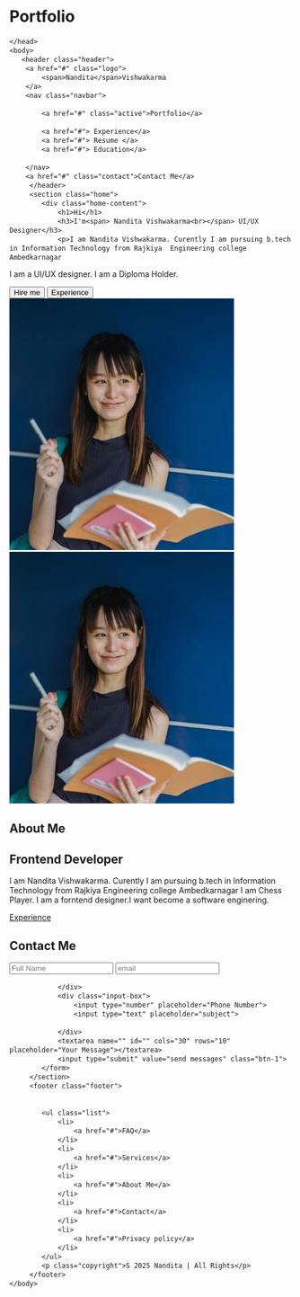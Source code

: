 # Portfolio<!DOCTYPE html>
<html lang="en">
    <head>
        <meta charset="utf-8">
        <meta name="viewport" content="width=device-width, initial-scale=1.0">
        <title>Portfolio</title>
        <link rel="stylesheet" href="style.css">
        <link rel="stylesheet" href="https://cdnjs.cloudflare.com/ajax/libs/font-awesome/4.7.0/css/font-awesome.min.css" integrity="sha384-NvKbDTEnL+A8F/AA5Tc5kmMLSJHUO868P+lDtTpJIeQdGYaUIuLr4lVGOEA1OcMy" crossorigin="anonymous">
       
    </head>
    <body>
       <header class="header">
        <a href="#" class="logo">
            <span>Nandita</span>Vishwakarma
        </a>
        <nav class="navbar">

            <a href="#" class="active">Portfolio</a>
            
            <a href="#"> Experience</a>
            <a href="#"> Resume </a>
            <a href="#"> Education</a>
            
        </nav>
        <a href="#" class="contact">Contact Me</a>
         </header>
         <section class="home">
            <div class="home-content">
                <h1>Hi</h1>
                <h3>I'm<span> Nandita Vishwakarma<br></span> UI/UX Designer</h3>
                <p>I am Nandita Vishwakarma. Curently I am pursuing b.tech in Information Technology from Rajkiya  Engineering college Ambedkarnagar
 I am a UI/UX  designer.  I am a Diploma Holder.
                </p>
 <div class="btn-box">
    <button class=" btn-1">Hire me</button>
    <button class=" btn-2">Experience</button>
 </div>
            </div>
            <div class="img-box">
                <img src="imag.jpg" alt="">
            </div>
        </section>
            <section class="about">
                <div class="about-img">
                    <img src="imag.jpg" alt="">
                </div>
            <div class="about-content">
                <h2 class="heading">About <span>Me</span></h2>
                <h2>Frontend <span>Developer</span></h2>
                <p>I am Nandita Vishwakarma. Curently I am pursuing b.tech in Information Technology from Rajkiya  Engineering college Ambedkarnagar
                    I am  Chess Player. I am a forntend designer.I want become a software enginering.</p>
  
  
  <a href="#" class="btn-2">Experience</a>              
</div>
         </section>
         <section class="contact-form">
            <h2 class="contact-me">Contact <Span> Me</Span></h2>
            <form action="#">
                <div class="input-box">
                    <input type="text" placeholder="Full Name">
                    <input type="email" placeholder="email">

                </div>
                <div class="input-box">
                    <input type="number" placeholder="Phone Number">
                    <input type="text" placeholder="subject">
                    
                </div>
                <textarea name="" id="" cols="30" rows="10" placeholder="Your Message"></textarea>
                <input type="submit" value="send messages" class="btn-1">
            </form>
         </section>
         <footer class="footer">
            
           
            <ul class="list">
                <li>
                    <a href="#">FAQ</a>
                </li>
                <li>
                    <a href="#">Services</a>
                </li>
                <li>
                    <a href="#">About Me</a>
                </li>
                <li>
                    <a href="#">Contact</a>
                </li>
                <li>
                    <a href="#">Privacy policy</a>
                </li>
            </ul>
            <p class="copyright">S 2025 Nandita | All Rights</p>
         </footer>
    </body>

</html>
